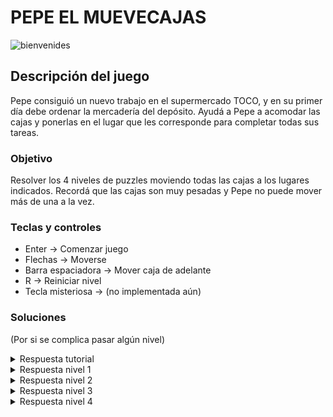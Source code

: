 # PEPE EL MUEVECAJAS

![bienvenides](https://user-images.githubusercontent.com/49133201/122060461-fead0200-cdc3-11eb-9ff8-4f087efb7674.png)

## Descripción del juego

Pepe consiguió un nuevo trabajo en el supermercado TOCO, y en su primer día debe ordenar la mercadería del depósito. Ayudá a Pepe a acomodar las cajas y ponerlas en el lugar que les corresponde para completar todas sus tareas.

### Objetivo

Resolver los 4 niveles de puzzles moviendo todas las cajas a los lugares indicados. Recordá que las cajas son muy pesadas y Pepe no puede mover más de una a la vez.

### Teclas y controles

+ Enter -> Comenzar juego
+ Flechas -> Moverse
+ Barra espaciadora -> Mover caja de adelante
+ R -> Reiniciar nivel
+ Tecla misteriosa -> (no implementada aún)

### Soluciones

(Por si se complica pasar algún nivel)

<details>
  <summary>Respuesta tutorial</summary>
  
De verdad querés la respuesta de esto?
  
</details>

<details>
  <summary>Respuesta nivel 1</summary>
  
![walkthrough1](https://user-images.githubusercontent.com/48897321/122064423-89dbc700-cdc7-11eb-9787-7c6bb19a95e2.gif)

</details>

<details>
  <summary>Respuesta nivel 2</summary>
  
  ![solucion-2](https://user-images.githubusercontent.com/49133201/122067992-66fee200-cdca-11eb-885a-71bde8e8b0e9.gif)
  
subir imagen
  
</details>

<details>
  <summary>Respuesta nivel 3</summary>
  
subir imagen
  
</details>

<details>
  <summary>Respuesta nivel 4</summary>
  
![solucion-4](https://user-images.githubusercontent.com/49133201/122067972-6403f180-cdca-11eb-97fc-19d19530f2dc.gif)
  
</details>
